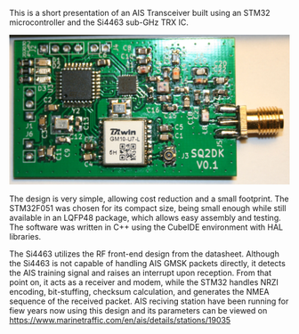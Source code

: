 This is a short presentation of an AIS Transceiver built using an STM32 microcontroller and the Si4463 sub-GHz TRX IC.

![Bottom view of second prototype.](https://github.com/sq2dk/AIS-SI4463/blob/main/ready_PCB.jpg)

The design is very simple, allowing cost reduction and a small footprint.
The STM32F051 was chosen for its compact size, being small enough while still available in an LQFP48 package, which allows easy assembly and testing.
The software was written in C++ using the CubeIDE environment with HAL libraries.

The Si4463 utilizes the RF front-end design from the datasheet. Although the Si4463 is not capable of handling AIS GMSK packets directly, it detects the AIS training signal and raises an interrupt upon reception. From that point on, it acts as a receiver and modem, while the STM32 handles NRZI encoding, bit-stuffing, checksum calculation, and generates the NMEA sequence of the received packet.
AIS reciving station have been running for fiew years now using this design and its parameters can be viewed on https://www.marinetraffic.com/en/ais/details/stations/19035

